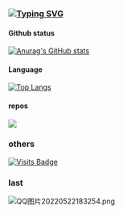### [![Typing SVG](https://readme-typing-svg.herokuapp.com/?lines=Here+Is+LoveLoliii's+Page;你好+陌生人+！&color=c04851)](https://github.com/LoveLoliii)

#### Github status
[![Anurag's GitHub stats](https://github-readme-stats.vercel.app/api?username=LoveLoliii&show_icons=true)](https://github.com/LoveLoliii)
#### Language
[![Top Langs](https://github-readme-stats.vercel.app/api/top-langs/?username=LoveLoliii&layout=compact)](https://github.com/LoveLoliii)
#### repos
<a href="https://github.com/kokolokksk/mua">
  <img align="center" src="https://github-readme-stats.vercel.app/api/pin/?username=kokolokksk&repo=mua" />
</a> 

### others
[![Visits Badge](https://badges.pufler.dev/visits/loveloliii/loveloliii)](https://github.com/LoveLoliii)

### last
![QQ图片20220522183254.png](https://pic.iqy.ink/i/2022/05/22/628a12588de50.png)
